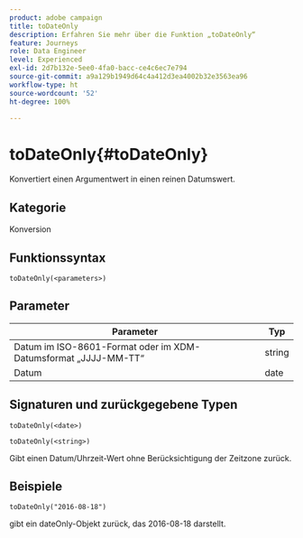 ```yaml
---
product: adobe campaign
title: toDateOnly
description: Erfahren Sie mehr über die Funktion „toDateOnly“
feature: Journeys
role: Data Engineer
level: Experienced
exl-id: 2d7b132e-5ee0-4fa0-bacc-ce4c6ec7e794
source-git-commit: a9a129b1949d64c4a412d3ea4002b32e3563ea96
workflow-type: ht
source-wordcount: '52'
ht-degree: 100%

---
```


# toDateOnly{#toDateOnly}

Konvertiert einen Argumentwert in einen reinen Datumswert.

## Kategorie

Konversion

## Funktionssyntax

`toDateOnly(<parameters>)`

## Parameter

| Parameter | Typ |
|-----------|------------------|
| Datum im ISO-8601-Format oder im XDM-Datumsformat „JJJJ-MM-TT“  | string |
| Datum | date |

## Signaturen und zurückgegebene Typen

`toDateOnly(<date>)`

`toDateOnly(<string>)`

Gibt einen Datum/Uhrzeit-Wert ohne Berücksichtigung der Zeitzone zurück.

## Beispiele

`toDateOnly("2016-08-18")`

gibt ein dateOnly-Objekt zurück, das 2016-08-18 darstellt.
